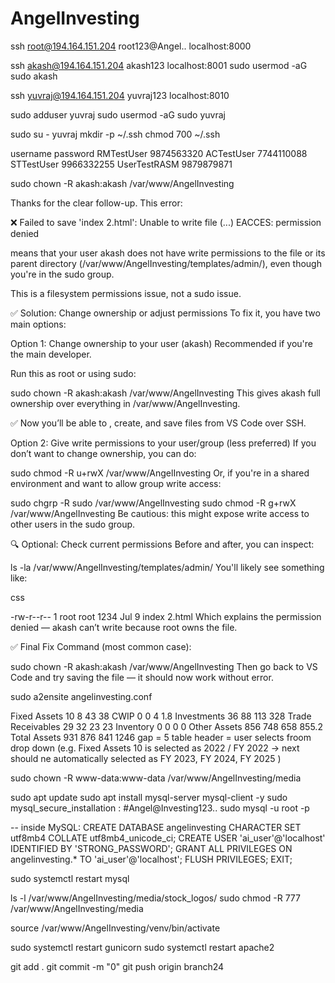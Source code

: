 # AngelInvesting
ssh root@194.164.151.204
root123@Angel..
localhost:8000

ssh akash@194.164.151.204 
akash123 
localhost:8001
sudo usermod -aG sudo akash

ssh yuvraj@194.164.151.204 
yuvraj123
localhost:8010

sudo adduser yuvraj
sudo usermod -aG sudo yuvraj

sudo su - yuvraj
mkdir -p ~/.ssh
chmod 700 ~/.ssh

username password
RMTestUser 9874563320
ACTestUser 7744110088
STTestUser 9966332255
UserTestRASM 9879879871

sudo chown -R akash:akash /var/www/AngelInvesting





<!-- =================================================================== -->
Thanks for the clear follow-up. This error:

❌ Failed to save 'index  2.html': Unable to write file (...) EACCES: permission denied

means that your user akash does not have write permissions to the file or its parent directory (/var/www/AngelInvesting/templates/admin/), even though you're in the sudo group.

This is a filesystem permissions issue, not a sudo issue.

✅ Solution: Change ownership or adjust permissions
To fix it, you have two main options:

Option 1: Change ownership to your user (akash)
Recommended if you're the main developer.

Run this as root or using sudo:




sudo chown -R akash:akash /var/www/AngelInvesting
This gives akash full ownership over everything in /var/www/AngelInvesting.

✅ Now you’ll be able to , create, and save files from VS Code over SSH.

Option 2: Give write permissions to your user/group (less preferred)
If you don’t want to change ownership, you can do:




sudo chmod -R u+rwX /var/www/AngelInvesting
Or, if you're in a shared environment and want to allow group write access:




sudo chgrp -R sudo /var/www/AngelInvesting
sudo chmod -R g+rwX /var/www/AngelInvesting
Be cautious: this might expose write access to other users in the sudo group.

🔍 Optional: Check current permissions
Before and after, you can inspect:




ls -la /var/www/AngelInvesting/templates/admin/
You'll likely see something like:

css


-rw-r--r-- 1 root root 1234 Jul 9  index  2.html
Which explains the permission denied — akash can’t write because root owns the file.

✅ Final Fix Command (most common case):



sudo chown -R akash:akash /var/www/AngelInvesting
Then go back to VS Code and try saving the file — it should now work without error.


sudo a2ensite angelinvesting.conf


Fixed Assets 10 8 43 38
CWIP 0 0 4 1.8
Investments 36 88 113 328
Trade Receivables 29 32 23 23
Inventory 0 0 0 0
Other Assets 856 748 658 855.2
Total Assets 931 876 841 1246
gap = 5
table header = user selects froom drop down (e.g. Fixed Assets 10 is selected as 2022 / FY 2022 -> next should ne automatically selected as  FY 2023,  FY 2024,  FY 2025  )



sudo chown -R www-data:www-data /var/www/AngelInvesting/media



sudo apt update
sudo apt install mysql-server mysql-client -y
sudo mysql_secure_installation : #Angel@Investing123..
sudo mysql -u root -p

-- inside MySQL:
CREATE DATABASE angelinvesting CHARACTER SET utf8mb4 COLLATE utf8mb4_unicode_ci;
CREATE USER 'ai_user'@'localhost' IDENTIFIED BY 'STRONG_PASSWORD';
GRANT ALL PRIVILEGES ON angelinvesting.* TO 'ai_user'@'localhost';
FLUSH PRIVILEGES;
EXIT;

sudo systemctl restart mysql




ls -l /var/www/AngelInvesting/media/stock_logos/
sudo chmod -R 777 /var/www/AngelInvesting/media


source /var/www/AngelInvesting/venv/bin/activate

sudo systemctl restart gunicorn
sudo systemctl restart apache2

git add .
git commit -m "0"
git push origin branch24



